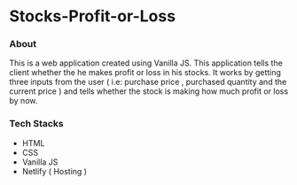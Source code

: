 # Stocks-Profit-or-Loss

### About
This is a web application created using Vanilla JS. This application tells the client whether the he makes profit or loss in his stocks. It works by getting three inputs from the user ( i.e: purchase price , purchased quantity and the current price ) and tells whether the stock is making how much profit or loss by now.

### Tech Stacks
  * HTML
  * CSS
  * Vanilla JS
  * Netlify ( Hosting )
